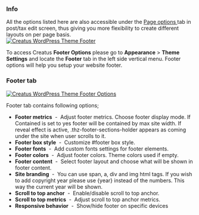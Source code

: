 <div class="thz-notification thz-notification-blue">
	<h3 class="thz-notification-title">Info</h3>
	<div>
	All the options listed here are also accessible under the <a class="thz-lightbox mfp-image" href="../../docs-media/post-page-options.jpg" data-mfp-title="Creatus WordPress Theme Post Page Options" data-modal-size="large"> Page options </a> tab in post/tax edit screen, thus giving you more flexibility to create different layouts on per page basis.
	</div>
</div>



<div class="thz-lightbox-gallery" markdown="1">

<div class="thz-doc-image max">
<a class="thz-lightbox mfp-image" href="../../docs-media/footer.jpg" data-mfp-title="Creatus WordPress Theme Footer" data-modal-size="large">
	<img src="../../docs-media/footer.jpg" alt="Creatus WordPress Theme Footer" />
</a>
</div>

To access Creatus __Footer Options__ please go to __Appearance__ >  __Theme Settings__ and locate the __Footer__ tab in the left side vertical menu. Footer options will help you setup your website footer.




### Footer tab 
<div class="thz-doc-image max">
<a class="thz-lightbox mfp-image" href="../../docs-media/footer-options-1.jpg" data-mfp-title="Creatus WordPress Theme Admin Footer" data-modal-size="large">
	<img src="../../docs-media/footer-options-1.jpg" alt="Creatus WordPress Theme Footer Options" />
</a>
</div>

Footer tab contains following options;

- __Footer metrics__ &nbsp;-&nbsp; Adjust footer metrics. Choose footer display mode. If Contained is set to yes footer will be contained by max site width. If reveal effect is active, .thz-footer-sections-holder appears as coming under the site when user scrolls to it.
- __Footer box style__  &nbsp;-&nbsp; Customize #footer box style.
- __Footer fonts__  &nbsp;-&nbsp; Add custom fonts settings for footer elements.
- __Footer colors__  &nbsp;-&nbsp; Adjust footer colors. Theme colors used if empty.
- __Footer content__  &nbsp;-&nbsp; Select footer layout and choose what will be shown in footer content.
- __Site branding__  &nbsp;-&nbsp; You can use span, a, div and img html tags. If you wish to add copyright year please use {year} instead of the numbers. This way the current year will be shown.
- __Scroll to top anchor__  &nbsp;-&nbsp; Enable/disable scroll to top anchor.
- __Scroll to top metrics__  &nbsp;-&nbsp; Adjust scroll to top anchor metrics.
- __Responsive behavior__ &nbsp;-&nbsp; Show/hide footer on specific devices


</div>